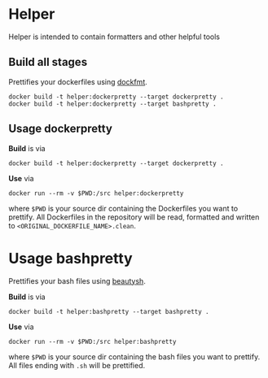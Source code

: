 # Helper

Helper is intended to contain formatters and other helpful tools

## Build all stages

Prettifies your dockerfiles using [dockfmt](https://github.com/jessfraz/dockfmt). 

```
docker build -t helper:dockerpretty --target dockerpretty .
docker build -t helper:dockerpretty --target bashpretty .
```

## Usage dockerpretty

**Build** is via 

```
docker build -t helper:dockerpretty --target dockerpretty .
```

**Use** via 

```
docker run --rm -v $PWD:/src helper:dockerpretty
```

where `$PWD` is your source dir containing the Dockerfiles you want to prettify. All Dockerfiles in the repository will be read, formatted and 
written to `<ORIGINAL_DOCKERFILE_NAME>.clean`. 


# Usage bashpretty

Prettifies your bash files using [beautysh](https://github.com/lovesegfault/beautysh).

**Build** is via 

```
docker build -t helper:bashpretty --target bashpretty .
```

**Use** via 

```
docker run --rm -v $PWD:/src helper:bashpretty
```

where `$PWD` is your source dir containing the bash files you want to prettify. All files ending with `.sh` will be prettified.
